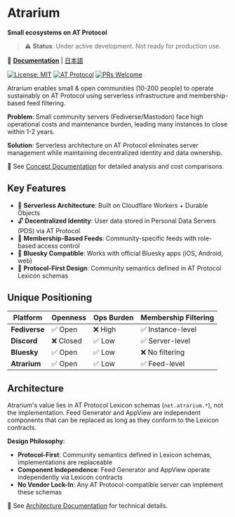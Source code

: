 # Atrarium

**Small ecosystems on AT Protocol**

> ⚠️ **Status**: Under active development. Not ready for production use.

📖 **[Documentation](https://docs.atrarium.net)** | [日本語](https://docs.atrarium.net/ja/)

[![License: MIT](https://img.shields.io/badge/License-MIT-yellow.svg)](LICENSE)
[![AT Protocol](https://img.shields.io/badge/AT%20Protocol-Compatible-blue)](https://atproto.com/)
[![PRs Welcome](https://img.shields.io/badge/PRs-welcome-brightgreen.svg)](http://makeapullrequest.com)

Atrarium enables small & open communities (10-200 people) to operate sustainably on AT Protocol using serverless infrastructure and membership-based feed filtering.

**Problem**: Small community servers (Fediverse/Mastodon) face high operational costs and maintenance burden, leading many instances to close within 1-2 years.

**Solution**: Serverless architecture on AT Protocol eliminates server management while maintaining decentralized identity and data ownership.

📖 See [Concept Documentation](https://docs.atrarium.net/en/guide/concept.html) for detailed analysis and cost comparisons.

## Key Features

- 🌱 **Serverless Architecture**: Built on Cloudflare Workers + Durable Objects
- 🔓 **Decentralized Identity**: User data stored in Personal Data Servers (PDS) via AT Protocol
- 🎯 **Membership-Based Feeds**: Community-specific feeds with role-based access control
- 📱 **Bluesky Compatible**: Works with official Bluesky apps (iOS, Android, web)
- 🔌 **Protocol-First Design**: Community semantics defined in AT Protocol Lexicon schemas

## Unique Positioning

| Platform | Openness | Ops Burden | Membership Filtering |
|----------|----------|------------|----------------------|
| **Fediverse** | ✅ Open | ❌ High | ✅ Instance-level |
| **Discord** | ❌ Closed | ✅ Low | ✅ Server-level |
| **Bluesky** | ✅ Open | ✅ Low | ❌ No filtering |
| **Atrarium** | ✅ Open | ✅ Low | ✅ Feed-level |

## Architecture

Atrarium's value lies in AT Protocol Lexicon schemas (`net.atrarium.*`), not the implementation. Feed Generator and AppView are independent components that can be replaced as long as they conform to the Lexicon contracts.

**Design Philosophy**:
- **Protocol-First**: Community semantics defined in Lexicon schemas, implementations are replaceable
- **Component Independence**: Feed Generator and AppView operate independently via Lexicon contracts
- **No Vendor Lock-In**: Any AT Protocol-compatible server can implement these schemas

📖 See [Architecture Documentation](https://docs.atrarium.net/en/architecture/system-design.html) for technical details.
